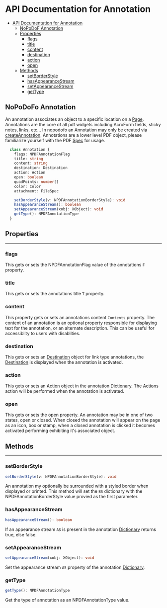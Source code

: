 # API Documentation for Annotation

- [API Documentation for Annotation](#api-documentation-for-annotation)
  - [NoPoDoF Annotation](#nopodof-annotation)
  - [Properties](#properties)
    - [flags](#flags)
    - [title](#title)
    - [content](#content)
    - [destination](#destination)
    - [action](#action)
    - [open](#open)
  - [Methods](#methods)
    - [setBorderStyle](#setborderstyle)
    - [hasAppearanceStream](#hasappearancestream)
    - [setAppearanceStream](#setappearancestream)
    - [getType](#gettype)

## NoPoDoFo Annotation

An annotation associates an object to a specific location on a [Page](./page).
Annotations are the core of all pdf widgets including AcroForm fields, sticky notes, links, etc...
In nopodofo an Annotation may only be created via [createAnnotation](./page.md#createannotation).
Annotations are a lower level PDF object, please familiarize yourself with the PDF [Spec](https://www.adobe.com/content/dam/acom/en/devnet/pdf/pdfs/PDF32000_2008.pdf) for usage.

```typescript
  class Annotation {
    flags: NPDFAnnotationFlag
    title: string
    content: string
    destination: Destination
    action: Action
    open: boolean
    quadPoints: number[]
    color: Color
    attachment: FileSpec

    setBorderStyle(v: NPDFAnnotationBorderStyle): void
    hasAppearanceStream(): boolean
    setAppearanceStream(xobj: XObject): void
    getType(): NPDFAnnotationType
  }
```

## Properties
-------------

### flags
This gets or sets the NPDFAnnotationFlag value of the annotations `F` property.

### title
This gets or sets the annotations title `T` property.

### content
This property gets or sets an annotations content `Contents` property. The content of an annotation is an optional
property responsible for displaying text for the annotation, or an alternate description. This can be useful for accessiblity
to users with disablities.

### destination
This gets or sets an [Destination](./destination.md) object for link type annotations, the [Destination](./destination.md) is displayed when
the annotation is activated.

### action
This gets or sets an [Action](./action.md) object in the annotation [Dictionary](./dictionary.md). The [Actions](./action.md) action will
be performed when the annotation is activated.

### open
This gets or sets the open property. An annotation may be in one of two states, open or closed. When closed the annotation will appear on the page as an icon,
box or stamp, when a closed annotation is clicked it becomes activated performing exhibiting it's associated object.

## Methods
-------------

### setBorderStyle

```typescript
setBorderStyle(v: NPDFAnnotationBorderStyle): void
```

An annotation my optionally be surrounded with a styled border when displayed or printed. This method will set the `BS` dictionary with the
NPDFAnnotationBorderStyle value provied as the first parameter.

### hasAppearanceStream

```typescript
hasAppearanceStream(): boolean
```

If an appearance stream `AS` is present in the annotation [Dictionary](./dictionary.md) returns true, else false.

### setAppearanceStream

```typescript
setAppearanceStream(xobj: XObject): void
```

Set the appearance stream `AS` property of the annotation [Dictionary](./dictionary.md).

### getType

```typescript
getType(): NPDFAnnotationType
```

Get the type of annotation as an NPDFAnnotationType value.